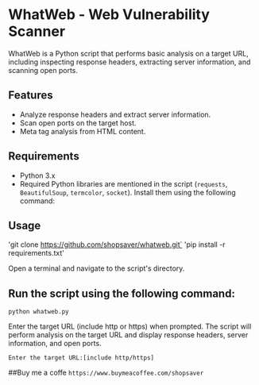 # WhatWeb - Web Vulnerability Scanner

WhatWeb is a Python script that performs basic analysis on a target URL, including inspecting response headers, extracting server information, and scanning open ports.

## Features

- Analyze response headers and extract server information.
- Scan open ports on the target host.
- Meta tag analysis from HTML content.

## Requirements

- Python 3.x
- Required Python libraries are mentioned in the script (`requests`, `BeautifulSoup`, `termcolor`, `socket`). Install them using the following command:


## Usage

'git clone https://github.com/shopsaver/whatweb.git`
'pip install -r requirements.txt'

Open a terminal and navigate to the script's directory.

## Run the script using the following command:

`python whatweb.py`

Enter the target URL (include http or https) when prompted.
The script will perform analysis on the target URL and display response headers, server information, and open ports.

`Enter the target URL:[include http/https] `


##Buy me a coffe
`https://www.buymeacoffee.com/shopsaver`





